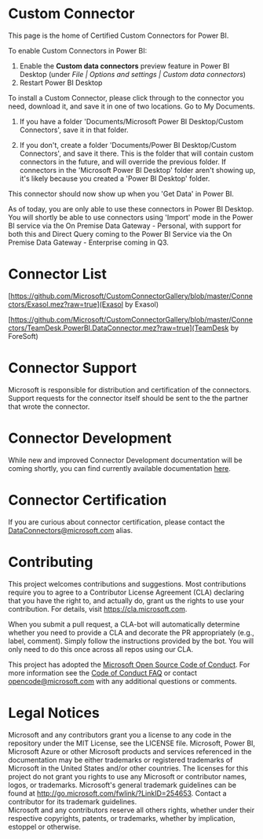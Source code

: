 # Custom Connector

This page is the home of Certified Custom Connectors for Power BI. 

To enable Custom Connectors in Power BI:

1. Enable the **Custom data connectors** preview feature in Power BI Desktop (under *File | Options and settings | Custom data connectors*)
2. Restart Power BI Desktop

To install a Custom Connector, please click through to the connector you need, download it, and save it in one of two locations. Go to My Documents. 

1. If you have a folder 'Documents/Microsoft Power BI Desktop/Custom Connectors', save it in that folder. 

2. If you don't, create a folder 'Documents/Power BI Desktop/Custom Connectors', and save it there. This is the folder that will contain custom connectors in the future, and will override the previous folder. If connectors in the 'Microsoft Power BI Desktop' folder aren't showing up, it's likely because you created a 'Power BI Desktop' folder.

This connector should now show up when you 'Get Data' in Power BI.

As of today, you are only able to use these connectors in Power BI Desktop. You will shortly be able to use connectors using 'Import' mode in the Power BI service via the On Premise Data Gateway - Personal, with support for both this and Direct Query coming to the Power BI Service via the On Premise Data Gateway - Enterprise coming in Q3.

# Connector List

[https://github.com/Microsoft/CustomConnectorGallery/blob/master/Connectors/Exasol.mez?raw=true](Exasol by Exasol)

[https://github.com/Microsoft/CustomConnectorGallery/blob/master/Connectors/TeamDesk.PowerBI.DataConnector.mez?raw=true](TeamDesk by ForeSoft)

# Connector Support

Microsoft is responsible for distribution and certification of the connectors. Support requests for the connector itself should be sent to the the partner that wrote the connector.

# Connector Development

While new and improved Connector Development documentation will be coming shortly, you can find currently available documentation [here](http://github.com/Microsoft/DataConnectors).

# Connector Certification

If you are curious about connector certification, please contact the DataConnectors@microsoft.com alias.

# Contributing

This project welcomes contributions and suggestions.  Most contributions require you to agree to a
Contributor License Agreement (CLA) declaring that you have the right to, and actually do, grant us
the rights to use your contribution. For details, visit https://cla.microsoft.com.

When you submit a pull request, a CLA-bot will automatically determine whether you need to provide
a CLA and decorate the PR appropriately (e.g., label, comment). Simply follow the instructions
provided by the bot. You will only need to do this once across all repos using our CLA.

This project has adopted the [Microsoft Open Source Code of Conduct](https://opensource.microsoft.com/codeofconduct/).
For more information see the [Code of Conduct FAQ](https://opensource.microsoft.com/codeofconduct/faq/) or
contact [opencode@microsoft.com](mailto:opencode@microsoft.com) with any additional questions or comments.

# Legal Notices

Microsoft and any contributors grant you a license to any code in the repository under the MIT License, see the LICENSE file. 
Microsoft, Power BI, Microsoft Azure or other Microsoft products and services referenced in the documentation may be either trademarks or registered trademarks of Microsoft in the United States and/or other countries. The licenses for this project do not grant you rights to use any Microsoft or contributor names, logos, or trademarks. Microsoft's general trademark guidelines can be found at http://go.microsoft.com/fwlink/?LinkID=254653.  Contact a contributor for its trademark guidelines.  
Microsoft and any contributors reserve all others rights, whether under their respective copyrights, patents, or trademarks, whether by implication, estoppel or otherwise.
